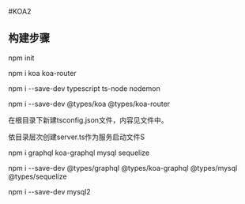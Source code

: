 #KOA2

## 构建步骤

npm init

npm i koa koa-router

npm i --save-dev typescript ts-node nodemon

npm i --save-dev @types/koa @types/koa-router

在根目录下新建tsconfig.json文件，内容见文件中。

依目录层次创建server.ts作为服务启动文件S

npm i graphql koa-graphql mysql sequelize

npm i --save-dev @types/graphql @types/koa-graphql @types/mysql @types/sequelize

npm i --save-dev mysql2

